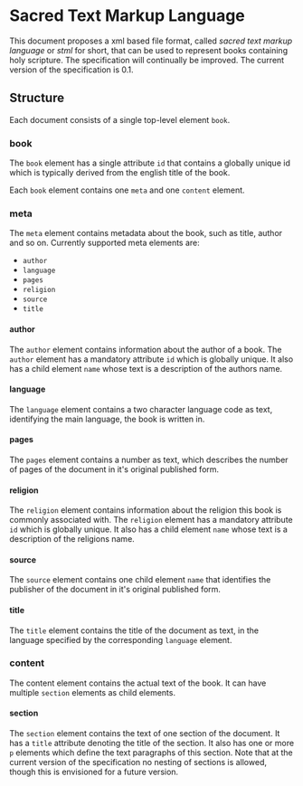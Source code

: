 # Sacred Text Markup Language
This document proposes a xml based file format, called _sacred text markup language_ or _stml_ for short, that can be used to represent books containing holy scripture. The specification will continually be improved. The current version of the specification is 0.1.

## Structure
Each document consists of a single top-level element `book`.

### book
The `book` element has a single attribute `id` that contains a globally unique id which is typically derived from the english title of the book.

Each `book` element contains one `meta` and one `content` element.

### meta
The `meta` element contains metadata about the book, such as title, author and so on. Currently supported meta elements are:
- `author`
- `language`
- `pages`
- `religion`
- `source`
- `title`

#### author
The `author` element contains information about the author of a book. The `author` element has a mandatory attribute `id` which is globally unique. It also has a child element `name` whose text is a description of the authors name.

#### language
The `language` element contains a two character language code as text, identifying the main language, the book is written in.

#### pages
The `pages` element contains a number as text, which describes the number of pages of the document in it's original published form.

#### religion
The `religion` element contains information about the religion this book is commonly associated with. The `religion` element has a mandatory attribute `id` which is globally unique. It also has a child element `name` whose text is a description of the religions name.

#### source
The `source` element contains one child element `name` that identifies the publisher of the document in it's original published form.

#### title
The `title` element contains the title of the document as text, in the language specified by the corresponding `language` element.

### content
The content element contains the actual text of the book. It can have multiple `section` elements as child elements.

#### section
The `section` element contains the text of one section of the document. It has a `title` attribute denoting the title of the section. It also has one or more `p` elements which define the text paragraphs of this section. Note that at the current version of the specification no nesting of sections is allowed, though this is envisioned for a future version.
